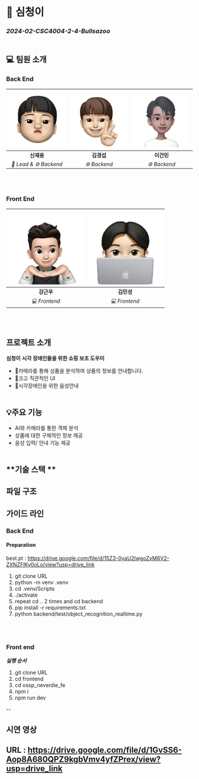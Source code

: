 # 🔎 **심청이**  
### *2024-02-CSC4004-2-4-Bullsazoo*<br><br>

## 💻 팀원 소개
### **Back End**
| ![](frontend/ossp_neverdie_fe/src/assets/images/jeayong.svg) | ![](frontend/ossp_neverdie_fe/src/assets/images/kyeongsub.svg)  | ![](frontend/ossp_neverdie_fe/src/assets/images/keonmin.svg)
| :--------------------------------: | :-----------------------------------: | :---------------------------------------: 
| **신재용**                          | **김경섭**                             | **이건민** |
| *🤴 Lead & ⚙️ Backend*             | *⚙️ Backend*                           | *⚙️ Backend*        

<br><br>
### **Front End**
| ![](frontend/ossp_neverdie_fe/src/assets/images/kenwoo.svg)  | ![](frontend/ossp_neverdie_fe/src/assets/images/minseong.svg)
| :-----------------------------------: | :-----------------------------------: |
| **강근우**                            | **김민성**
| *💻 Frontend*                         | *💻 Frontend* |

<br><br>
## **프로젝트 소개**
**심청이** 
**시각 장애인들을 위한 쇼핑 보조 도우미**
- 📸카메라를 통해 상품을 분석하여 상품의 정보를 안내합니다.
- 🌟크고 직관적인 UI
- 📢시각장애인을 위한 음성안내
  <br><br>


## 💡**주요 기능**
- AI와 카메라를 통한 객체 분석
- 상품에 대한 구체적인 정보 제공
- 음성 입력/ 안내 기능 제공
<br><br>
## **기술 스택 **


## **파일 구조**


 

## **가이드 라인**

### **Back End**

#### **Preparation**
best.pt : https://drive.google.com/file/d/15Z3-0yaU2IwgoZvM6V2-ZXNZFlKy0oLo/view?usp=drive_link

1. git clone URL
2. python -m venv .venv
3. cd .venv/Scripts
4. ./activate
5. repeat cd .. 2 times and cd backend
6. pip install -r requirements.txt
7. python backend/test/object_recognition_realtime.py 

<br><br>
### **Front end**
***실행 순서***

1. git clone URL
2. cd frontend
3. cd ossp_neverdie_fe 
4. npm i
5. npm run dev

--
## **시연 영상**
URL : https://drive.google.com/file/d/1GvSS6-Aop8A680QPZ9kgbVmv4yfZPrex/view?usp=drive_link
--
